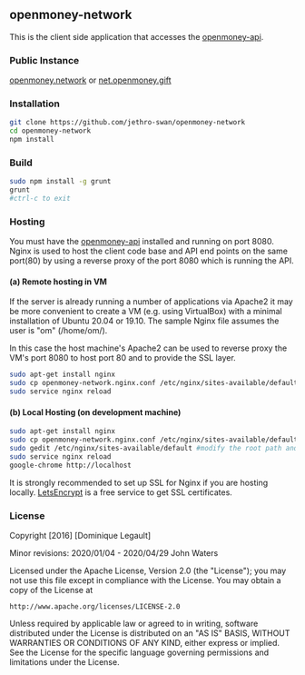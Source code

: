 ## openmoney-network

This is the client side application that accesses the [openmoney-api](https://github.com/jethro-swan/openmoney-api).

### Public Instance

[openmoney.network](https://openmoney.network) or [net.openmoney.gift](https://net.openmoney.gift)

### Installation

```sh
git clone https://github.com/jethro-swan/openmoney-network
cd openmoney-network
npm install
```

### Build

```sh
sudo npm install -g grunt
grunt
#ctrl-c to exit
```

### Hosting

You must have the [openmoney-api](https://github.com/jethro-swan/openmoney-api) installed and running on port 8080. Nginx is used to host the client code base and API end points on the same port(80) by using a reverse proxy of the port 8080 which is running the API.

#### (a) Remote hosting in VM

If the server is already running a number of applications via Apache2 it may be more convenient to create a VM (e.g. using VirtualBox) with a minimal installation of Ubuntu 20.04 or 19.10.  The sample Nginx file assumes the user is "om" (/home/om/).

In this case the host machine's Apache2 can be used to reverse proxy the VM's port 8080 to host port 80 and to provide the SSL layer.

```sh
sudo apt-get install nginx
sudo cp openmoney-network.nginx.conf /etc/nginx/sites-available/default
sudo service nginx reload
```
#### (b) Local Hosting (on development machine)

```sh
sudo apt-get install nginx
sudo cp openmoney-network.nginx.conf /etc/nginx/sites-available/default
sudo gedit /etc/nginx/sites-available/default #modify the root path and the location / alias path to this repo path
sudo service nginx reload
google-chrome http://localhost
```

It is strongly recommended to set up SSL for Nginx if you are hosting locally. [LetsEncrypt](https://letsencrypt.org/) is a free service to get SSL certificates.

### License

Copyright [2016] [Dominique Legault]

Minor revisions: 2020/01/04 - 2020/04/29 John Waters

Licensed under the Apache License, Version 2.0 (the "License");
you may not use this file except in compliance with the License.
You may obtain a copy of the License at

    http://www.apache.org/licenses/LICENSE-2.0

Unless required by applicable law or agreed to in writing, software
distributed under the License is distributed on an "AS IS" BASIS,
WITHOUT WARRANTIES OR CONDITIONS OF ANY KIND, either express or implied.
See the License for the specific language governing permissions and
limitations under the License.

